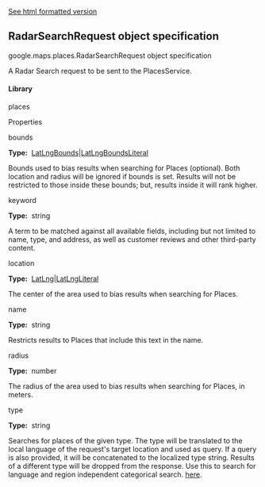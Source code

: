 [See html formatted version](https://huasofoundries.github.io/google-maps-documentation/RadarSearchRequest.html)


RadarSearchRequest object specification
---------------------------------------

google.maps.places.RadarSearchRequest object specification

A Radar Search request to be sent to the PlacesService.

#### Library

places

Properties

bounds

**Type:**  [LatLngBounds](https://github.com/amenadiel/google-maps-documentation/blob/master/docs/LatLngBounds.md)|[LatLngBoundsLiteral](https://github.com/amenadiel/google-maps-documentation/blob/master/docs/LatLngBoundsLiteral.md)

Bounds used to bias results when searching for Places (optional). Both location and radius will be ignored if bounds is set. Results will not be restricted to those inside these bounds; but, results inside it will rank higher.

keyword

**Type:**  string

A term to be matched against all available fields, including but not limited to name, type, and address, as well as customer reviews and other third-party content.

location

**Type:**  [LatLng](https://github.com/amenadiel/google-maps-documentation/blob/master/docs/LatLng.md)|[LatLngLiteral](https://github.com/amenadiel/google-maps-documentation/blob/master/docs/LatLngLiteral.md)

The center of the area used to bias results when searching for Places.

name

**Type:**  string

Restricts results to Places that include this text in the name.

radius

**Type:**  number

The radius of the area used to bias results when searching for Places, in meters.

type

**Type:**  string

Searches for places of the given type. The type will be translated to the local language of the request's target location and used as query. If a query is also provided, it will be concatenated to the localized type string. Results of a different type will be dropped from the response. Use this to search for language and region independent categorical search. [here](https://developers.google.com/maps/documentation/places/supported_types).